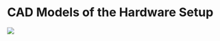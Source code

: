 # CAD Models of the Hardware Setup
![](https://github.com/yhan0117/fly_inv_pend/blob/main/cad_models\invpend_crazyflie.JPG)